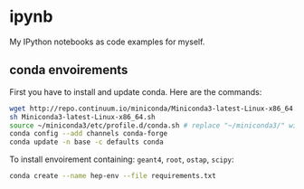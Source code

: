 # ipynb

My IPython notebooks as code examples for myself.

## conda envoirements

First you have to install and update conda. Here are the commands:
```bash
wget http://repo.continuum.io/miniconda/Miniconda3-latest-Linux-x86_64.sh
sh Miniconda3-latest-Linux-x86_64.sh
source ~/miniconda3/etc/profile.d/conda.sh # replace "~/miniconda3/" with your conda path if you've changed it
conda config --add channels conda-forge
conda update -n base -c defaults conda
```

To install envoirement containing: `geant4`, `root`, `ostap`, `scipy`:
```bash
conda create --name hep-env --file requirements.txt
```

